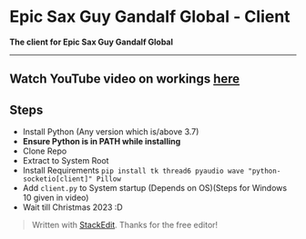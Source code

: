 # Epic Sax Guy Gandalf Global - Client
**The client for Epic Sax Guy Gandalf Global** 
***

## Watch YouTube video on workings [here](https://youtu.be/pxUyk4yxsck)


## Steps

 - Install Python (Any version which is/above 3.7)
 - **Ensure Python is in PATH while installing**
 - Clone Repo
 - Extract to System Root
 - Install Requirements `pip install tk thread6 pyaudio wave "python-socketio[client]" Pillow`
 - Add `client.py` to System startup (Depends on OS)(Steps for Windows 10 given in video)
 - Wait till Christmas 2023 :D

> Written with [StackEdit](https://stackedit.io/). Thanks for the free editor!
